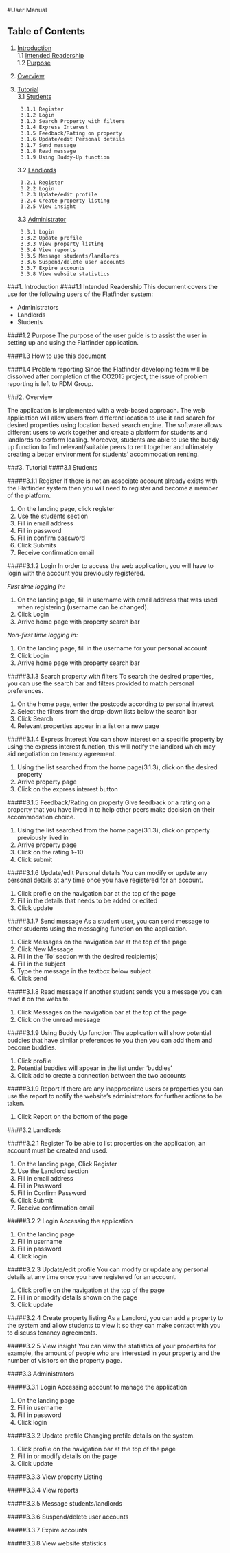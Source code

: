 #User Manual

## Table of Contents
1. [Introduction](#Introduction)  
1.1 [Intended Readership](#intended-Readership)  
1.2 [Purpose](#purpose)  

2. [Overview](#overview)
3. [Tutorial](#tutorial)  
3.1 [Students](#students)     

        3.1.1 Register  
        3.1.2 Login  
        3.1.3 Search Property with filters  
        3.1.4 Express Interest  
        3.1.5 Feedback/Rating on property  
        3.1.6 Update/edit Personal details  
        3.1.7 Send message  
        3.1.8 Read message  
        3.1.9 Using Buddy-Up function

    3.2 [Landlords](#landlords)  
    
        3.2.1 Register  
        3.2.2 Login  
        3.2.3 Update/edit profile  
        3.2.4 Create property listing   
        3.2.5 View insight  

    3.3 [Administrator](#administrator)  
        
        3.3.1 Login  
        3.3.2 Update profile  
        3.3.3 View property listing  
        3.3.4 View reports  
        3.3.5 Message students/landlords  
        3.3.6 Suspend/delete user accounts  
        3.3.7 Expire accounts  
        3.3.8 View website statistics


###1. Introduction
####1.1	Intended Readership
This document covers the use for the following users of the Flatfinder system:

* Administrators
* Landlords
* Students  

####1.2	Purpose
The purpose of the user guide is to assist the user in setting up and using the Flatfinder application.

####1.3	How to use this document

####1.4	Problem reporting
Since the Flatfinder developing team will be dissolved after completion of the CO2015 project, the issue of
problem reporting is left to FDM Group.

 
###2. Overview

The application is implemented with a web-based approach. The web application will allow users from 
different location to use it and search for desired properties using location based search engine. The 
software allows different users to work together and create a platform for students and landlords to 
perform leasing. Moreover, students are able to use the buddy up function to find relevant/suitable 
peers to rent together and ultimately creating a better environment for students’ accommodation renting. 
 
###3. Tutorial
####3.1	Students

#####3.1.1 Register
If there is not an associate account already exists with the Flatfinder system then you will need to
register and become a member of the platform.
 
1. On the landing page, click register
2. Use the students section
3. Fill in email address
4. Fill in password
5. Fill in confirm password
6. Click Submits
7. Receive confirmation email

#####3.1.2 Login
In order to access the web application, you will have to login with the account you previously registered.

*First time logging in:*

1. On the landing page, fill in username with email address that was used when registering
(username can be changed).
2. Click Login
3. Arrive home page with property search bar

*Non-first time logging in:*

1. On the landing page, fill in the username for your personal account
2. Click Login
3. Arrive home page with property search bar

#####3.1.3 Search property with filters
To search the desired properties, you can use the search bar and filters provided to match 
personal preferences. 

1. On the home page, enter the postcode according to personal interest
2. Select the filters from the drop-down lists below the search bar
3. Click Search
4. Relevant properties appear in a list on a new page

#####3.1.4 Express Interest
You can show interest on a specific property by using the express interest function, this will notify
the landlord which may aid negotiation on tenancy agreement. 

1. Using the list searched from the home page(3.1.3), click on the desired property
2. Arrive property page
3. Click on the express interest button

#####3.1.5 Feedback/Rating on property
Give feedback or a rating on a property that you have lived in to help other peers make 
decision on their accommodation choice. 

1. Using the list searched from the home page(3.1.3), click on property previously lived in
2. Arrive property page
3. Click on the rating 1~10
4. Click submit

#####3.1.6 Update/edit Personal details
You can modify or update any personal details at any time once you have registered for 
an account. 

1. Click profile on the navigation bar at the top of the page
2. Fill in the details that needs to be added or edited
3. Click update

#####3.1.7 Send message
As a student user, you can send message to other students using the messaging function
on the application. 

1. Click Messages on the navigation bar at the top of the page
2. Click New Message
3. Fill in the ‘To’ section with the desired recipient(s)
4. Fill in the subject
5. Type the message in the textbox below subject
6. Click send

#####3.1.8 Read message
If another student sends you a message you can read it on the website.

1. Click Messages on the navigation bar at the top of the page
2. Click on the unread message 

#####3.1.9 Using Buddy Up function
The application will show potential buddies that have similar preferences to you then you can 
add them and become buddies. 

1. Click profile 
2. Potential buddies will appear in the list under ‘buddies’
3. Click add to create a connection between the two accounts

#####3.1.9 Report
If there are any inappropriate users or properties you can use the report to notify the website’s
administrators for further actions to be taken.

1. Click Report on the bottom of the page

####3.2	Landlords

#####3.2.1 Register
To be able to list properties on the application, an account must be created and used.

1. On the landing page, Click Register
2. Use the Landlord section
3. Fill in email address
4. Fill in Password
5. Fill in Confirm Password
6. Click Submit
7. Receive confirmation email

#####3.2.2 Login
Accessing the application

1. On the landing page
2. Fill in username
3. Fill in password
4. Click login

#####3.2.3 Update/edit profile
You can modify or update any personal details at any time once you have registered for an account. 

1. Click profile on the navigation at the top of the page
2. Fill in or modify details shown on the page
3. Click update

#####3.2.4 Create property listing
As a Landlord, you can add a property to the system and allow students to view it so they can make
contact with you to discuss tenancy agreements. 

#####3.2.5 View insight
You can view the statistics of your properties for example, the amount of people who are interested
in your property and the number of visitors on the property page.

####3.3	Administrators

#####3.3.1 Login
Accessing account to manage the application

1. On the landing page
2. Fill in username
3. Fill in password
4. Click login

#####3.3.2 Update profile
Changing profile details on the system.

1. Click profile on the navigation bar at the top of the page
2. Fill in or modify details on the page
3. Click update

#####3.3.3 View property Listing

#####3.3.4 View reports

#####3.3.5 Message students/landlords

#####3.3.6 Suspend/delete user accounts

#####3.3.7 Expire accounts

#####3.3.8 View website statistics
